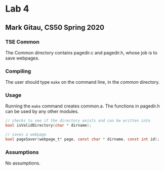 # Lab 4

## Mark Gitau, CS50 Spring 2020

### TSE Common

The Common directory contains pagedir.c and pagedir.h, whose job is to save webpages.

### Compiling

The user should type `make` on the command line, in the *common* directory.

### Usage

Running the `make` command creates common.a. The functions in pagedir.h can be used by any other modules.

```c
// checks to see if the directory exists and can be written into
bool isValidDirectory(char * dirname);

// saves a webpage
bool pageSaver(webpage_t* page, const char * dirname, const int id);
```

### Assumptions

No assumptions.
